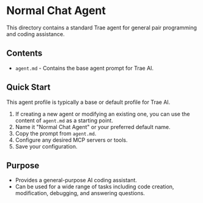 # Normal Chat Agent

This directory contains a standard Trae agent for general pair programming and coding assistance.

## Contents

- `agent.md` - Contains the base agent prompt for Trae AI.

## Quick Start

This agent profile is typically a base or default profile for Trae AI.

1. If creating a new agent or modifying an existing one, you can use the content of `agent.md` as a starting point.
2. Name it "Normal Chat Agent" or your preferred default name.
3. Copy the prompt from `agent.md`.
4. Configure any desired MCP servers or tools.
5. Save your configuration.

## Purpose

- Provides a general-purpose AI coding assistant.
- Can be used for a wide range of tasks including code creation, modification, debugging, and answering questions.